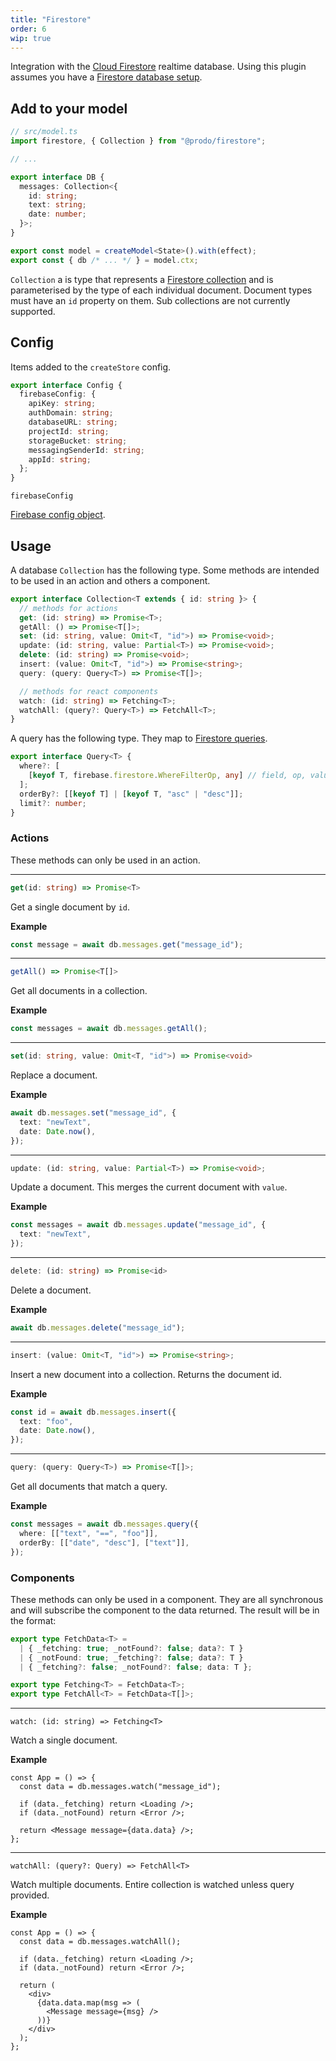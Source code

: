 ```yaml
---
title: "Firestore"
order: 6
wip: true
---
```


Integration with the [Cloud
Firestore](https://firebase.google.com/docs/firestore) realtime database. Using
this plugin assumes you have a [Firestore database
setup](https://firebase.google.com/docs/firestore/quickstart).

## Add to your model

```ts
// src/model.ts
import firestore, { Collection } from "@prodo/firestore";

// ...

export interface DB {
  messages: Collection<{
    id: string;
    text: string;
    date: number;
  }>;
}

export const model = createModel<State>().with(effect);
export const { db /* ... */ } = model.ctx;
```

`Collection` a is type that represents a [Firestore
collection](https://firebase.google.com/docs/firestore/data-model) and is
parameterised by the type of each individual document. Document types must have
an `id` property on them. Sub collections are not currently supported.

## Config

Items added to the `createStore` config.

```ts
export interface Config {
  firebaseConfig: {
    apiKey: string;
    authDomain: string;
    databaseURL: string;
    projectId: string;
    storageBucket: string;
    messagingSenderId: string;
    appId: string;
  };
}
```

`firebaseConfig`

[Firebase config object](https://firebase.google.com/docs/web/setup).

## Usage

A database `Collection` has the following type. Some methods are intended to be
used in an action and others a component.

```ts
export interface Collection<T extends { id: string }> {
  // methods for actions
  get: (id: string) => Promise<T>;
  getAll: () => Promise<T[]>;
  set: (id: string, value: Omit<T, "id">) => Promise<void>;
  update: (id: string, value: Partial<T>) => Promise<void>;
  delete: (id: string) => Promise<void>;
  insert: (value: Omit<T, "id">) => Promise<string>;
  query: (query: Query<T>) => Promise<T[]>;

  // methods for react components
  watch: (id: string) => Fetching<T>;
  watchAll: (query?: Query<T>) => FetchAll<T>;
}
```

A query has the following type. They map to [Firestore
queries](https://firebase.google.com/docs/firestore/query-data/queries).

```ts
export interface Query<T> {
  where?: [
    [keyof T, firebase.firestore.WhereFilterOp, any] // field, op, value
  ];
  orderBy?: [[keyof T] | [keyof T, "asc" | "desc"]];
  limit?: number;
}
```

### Actions

These methods can only be used in an action.

---

```ts
get(id: string) => Promise<T>
```

Get a single document by `id`.

**Example**

```ts
const message = await db.messages.get("message_id");
```

---

```ts
getAll() => Promise<T[]>
```

Get all documents in a collection.

**Example**

```ts
const messages = await db.messages.getAll();
```

---

```ts
set(id: string, value: Omit<T, "id">) => Promise<void>
```

Replace a document.

**Example**

```ts
await db.messages.set("message_id", {
  text: "newText",
  date: Date.now(),
});
```

---

```ts
update: (id: string, value: Partial<T>) => Promise<void>;
```

Update a document. This merges the current document with `value`.

**Example**

```ts
const messages = await db.messages.update("message_id", {
  text: "newText",
});
```

---

```ts
delete: (id: string) => Promise<id>
```

Delete a document.

**Example**

```ts
await db.messages.delete("message_id");
```

---

```ts
insert: (value: Omit<T, "id">) => Promise<string>;
```

Insert a new document into a collection. Returns the document id.

**Example**

```ts
const id = await db.messages.insert({
  text: "foo",
  date: Date.now(),
});
```

---

```ts
query: (query: Query<T>) => Promise<T[]>;
```

Get all documents that match a query.

**Example**

```ts
const messages = await db.messages.query({
  where: [["text", "==", "foo"]],
  orderBy: [["date", "desc"], ["text"]],
});
```

### Components

These methods can only be used in a component. They are all synchronous and will
subscribe the component to the data returned. The result will be in the format:

```ts
export type FetchData<T> =
  | { _fetching: true; _notFound?: false; data?: T }
  | { _notFound: true; _fetching?: false; data?: T }
  | { _fetching?: false; _notFound?: false; data: T };

export type Fetching<T> = FetchData<T>;
export type FetchAll<T> = FetchData<T[]>;
```

---

```
watch: (id: string) => Fetching<T>
```

Watch a single document.

**Example**

```tsx
const App = () => {
  const data = db.messages.watch("message_id");

  if (data._fetching) return <Loading />;
  if (data._notFound) return <Error />;

  return <Message message={data.data} />;
};
```

---

```
watchAll: (query?: Query) => FetchAll<T>
```

Watch multiple documents. Entire collection is watched unless query provided.

**Example**

```tsx
const App = () => {
  const data = db.messages.watchAll();

  if (data._fetching) return <Loading />;
  if (data._notFound) return <Error />;

  return (
    <div>
      {data.data.map(msg => (
        <Message message={msg} />
      ))}
    </div>
  );
};
```
